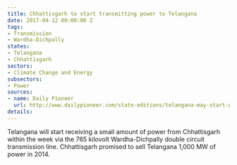 ```yaml
---
title: Chhattisgarh to start transmitting power to Telangana
date: 2017-04-12 00:00:00 Z
tags:
- Transmission
- Wardha-Dichpally
states:
- Telangana
- Chhattisgarh
sectors:
- Climate Change and Energy
subsectors:
- Power
sources:
- name: Daily Pioneer
  url: http://www.dailypioneer.com/state-editions/telangana-may-start-getting-cgarh-power-within-this-week.html
details: 
---
```


Telangana will start receiving a small amount of power from Chhattisgarh within the week via the 765 kilovolt Wardha-Dichpally double circuit transmission line. Chhattisgarh promised to sell Telangana 1,000 MW of power in 2014.
